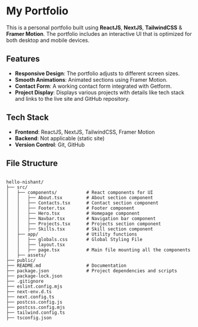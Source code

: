# My Portfolio

This is a personal portfolio built using **ReactJS**, **NextJS**, **TailwindCSS** & **Framer Motion**. The portfolio includes an interactive UI that is optimized for both desktop and mobile devices.

## Features

- **Responsive Design**: The portfolio adjusts to different screen sizes.
- **Smooth Animations**: Animated sections using Framer Motion.
- **Contact Form**: A working contact form integrated with Getform.
- **Project Display**: Displays various projects with details like tech stack and links to the live site and GitHub repository.

## Tech Stack

- **Frontend**: ReactJS, NextJS, TailwindCSS, Framer Motion
- **Backend**: Not applicable (static site)
- **Version Control**: Git, GitHub


## File Structure

```

hello-nishant/
├── src/
│   ├── components/           # React components for UI
│   │   ├── About.tsx         # About section component
│   │   ├── Contacts.tsx      # Contact section component
│   │   ├── Footer.tsx        # Footer component
│   │   ├── Hero.tsx          # Homepage component
│   │   ├── Navbar.tsx        # Navigation bar component
│   │   ├── Projects.tsx      # Projects section component
│   │   ├── Skills.tsx        # Skill section component
│   ├── app/                  # Utility functions
│   │   ├── globals.css       # Global Styling File
│   │   ├── layout.tsx        
│   │   ├── page.tsx          # Main file mounting all the components 
│   ├── assets/
├── public/
├── README.md                 # Documentation
├── package.json              # Project dependencies and scripts
├── package-lock.json
├── .gitignore                  
├── eslint.config.mjs
├── next-env.d.ts
├── next.config.ts
├── postcss.config.js
├── postcss.config.mjs
├── tailwind.config.ts
├── tsconfig.json
```
